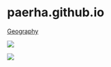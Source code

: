 # paerha.github.io

[Geography](https://en.wikipedia.org/wiki/Geography)

![](https://upload.wikimedia.org/wikipedia/commons/thumb/6/6f/OrteliusWorldMap.jpeg/1280px-OrteliusWorldMap.jpeg)

![](https://i.gifer.com/hFZ.gif)

